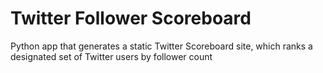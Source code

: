 Twitter Follower Scoreboard
===========================

Python app that generates a static Twitter Scoreboard site, which ranks a designated set of Twitter users by follower count